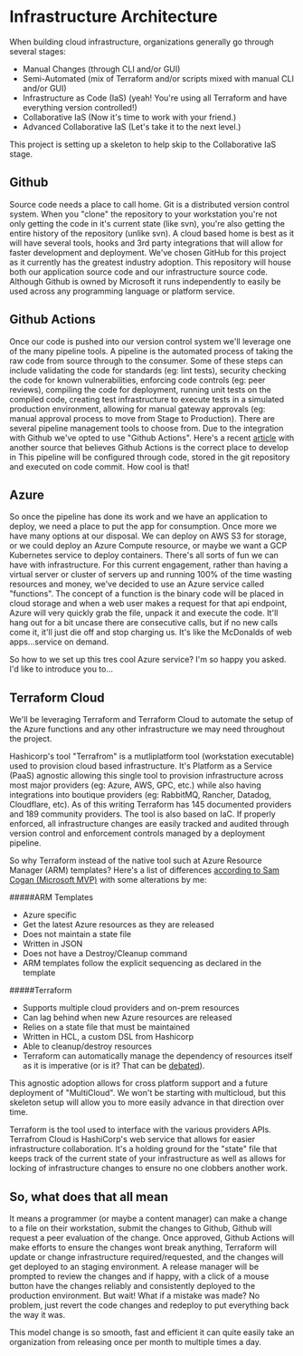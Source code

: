 # Infrastructure Architecture

When building cloud infrastructure, organizations generally go through several stages:

* Manual Changes (through CLI and/or GUI)
* Semi-Automated (mix of Terraform and/or scripts mixed with manual CLI and/or GUI)
* Infrastructure as Code (IaS) (yeah!  You're using all Terraform and have everything version controlled!)
* Collaborative IaS (Now it's time to work with your friend.)
* Advanced Collaborative IaS (Let's take it to the next level.)

This project is setting up a skeleton to help skip to the Collaborative IaS stage.

## Github

Source code needs a place to call home. Git is a distributed version control system. When you "clone" the repository to your workstation you're not only getting the code in it's current state (like svn), you're also getting the entire history of the repository (unlike svn). A cloud based home is best as it will have several tools, hooks and 3rd party integrations that will allow for faster development and deployment.  We've chosen GitHub for this project as it currently has the greatest industry adoption. This repository will house both our application source code and our infrastructure source code.  Although Github is owned by Microsoft it runs independently to easily be used across any programming language or platform service.

## Github Actions

Once our code is pushed into our version control system we'll leverage one of the many pipeline tools.  A pipeline is the automated process of taking the raw code from source through to the consumer. Some of these steps can include validating the code for standards (eg: lint tests), security checking the code for known vulnerabilities, enforcing code controls (eg: peer reviews), compiling the code for deployment, running unit tests on the compiled code, creating test infrastructure to execute tests in a simulated production environment, allowing for manual gateway approvals (eg: manual approval process to move from Stage to Production). There are several pipeline management tools to choose from. Due to the integration with Github we've opted to use "Github Actions".  Here's a recent [article](https://www.cbtnuggets.com/blog/certifications/microsoft/how-to-move-from-azure-devops-to-github-actions) with another source that believes Github Actions is the correct place to develop in   This pipeline will be configured through code, stored in the git repository and executed on code commit. How cool is that!

## Azure

So once the pipeline has done its work and we have an application to deploy, we need a place to put the app for consumption. Once more we have many options at our disposal. We can deploy on AWS S3 for storage, or we could deploy an Azure Compute resource, or maybe we want a GCP Kubernetes service to deploy containers. There's all sorts of fun we can have with infrastructure.  For this current engagement, rather than having a virtual server or cluster of servers up and running 100% of the time wasting resources and money, we've decided to use an Azure service called "functions". The concept of a function is the binary code will be placed in cloud storage and when a web user makes a request for that api endpoint, Azure will very quickly grab the file, unpack it and execute the code.  It'll hang out for a bit uncase there are consecutive calls, but if no new calls come it, it'll just die off and stop charging us. It's like the McDonalds of web apps...service on demand.

So how to we set up this tres cool Azure service? I'm so happy you asked.  I'd like to introduce you to...

## Terraform Cloud

We'll be leveraging Terraform and Terraform Cloud to automate the setup of the Azure functions and any other infrastructure we may need throughout the project.

Hashicorp's tool "Terrafrom" is a mutliplatform tool (workstation executable) used to provision cloud based infrastructure. It's Platform as a Service (PaaS) agnostic allowing this single tool to provision infrastructure across most major providers (eg: Azure, AWS, GPC, etc.) while also having integrations into boutique providers (eg: RabbitMQ, Rancher, Datadog, Cloudflare, etc). As of this writing Terraform has 145 documented providers and 189 community providers. The tool is also based on IaC. If properly enforced, all infrastructure changes are easily tracked and audited through version control and enforcement controls managed by a deployment pipeline.

So why Terraform instead of the native tool such at Azure Resource Manager (ARM) templates?  Here's a list of differences [according to Sam Cogan (Microsoft MVP)](https://docs.microsoft.com/en-us/answers/questions/59990/arm-templates-vs-terraform-in-azure.html) with some alterations by me:

#####ARM Templates

* Azure specific
* Get the latest Azure resources as they are released
* Does not maintain a state file
* Written in JSON
* Does not have a Destroy/Cleanup command
* ARM templates follow the explicit sequencing as declared in the template

#####Terraform

* Supports multiple cloud providers and on-prem resources
* Can lag behind when new Azure resources are released
* Relies on a state file that must be maintained
* Written in HCL, a custom DSL from Hashicorp
* Able to cleanup/destroy resources
* Terraform can automatically manage the dependency of resources itself as it is imperative (or is it?  That can be [debated](https://aws-blog.de/2020/02/the-declarative-vs-imperative-infrastructure-as-code-discussion-is-flawed.html)).

This agnostic adoption allows for cross platform support and a future deployment of "MultiCloud".  We won't be starting with multicloud, but this skeleton setup will allow you to more easily advance in that direction over time.

Terraform is the tool used to interface with the various providers APIs. Terrafrom Cloud is HashiCorp's web service that allows for easier infrastructure collaboration. It's a holding ground for the "state" file that keeps track of the current state of your infrastructure as well as allows for locking of infrastructure changes to ensure no one clobbers another work.

## So, what does that all mean

It means a programmer (or maybe a content manager) can make a change to a file on their workstation, submit the changes to Github, Github will request a peer evaluation of the change.  Once approved, Github Actions will make efforts to ensure the changes wont break anything, Terraform will update or change infrastructure required/requested, and the changes will get deployed to an staging environment. A release manager will be prompted to review the changes and if happy, with a click of a mouse button have the changes reliably and consistently deployed to the production environment.  But wait!  What if a mistake was made?  No problem, just revert the code changes and redeploy to put everything back the way it was.

This model change is so smooth, fast and efficient it can quite easily take an organization from releasing once per month to multiple times a day.
